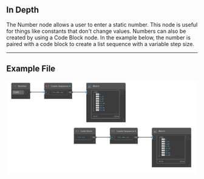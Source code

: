 ## In Depth
The Number node allows a user to enter a static number. This node is useful for things like constants that don't change values. Numbers can also be created by using a Code Block node. In the example below, the number is paired with a code block to create a list sequence with a variable step size.
___
## Example File

![Number](./CoreNodeModels.Input.DoubleInput_img.jpg)

